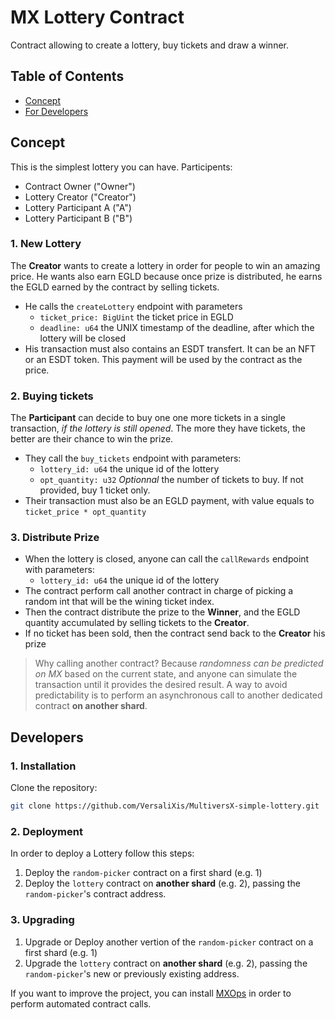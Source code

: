 # MX Lottery Contract
Contract allowing to create a lottery, buy tickets and draw a winner.

## Table of Contents
- [Concept](#concept)
- [For Developers](#developers)

## Concept
This is the simplest lottery you can have. Participents: 
- Contract Owner ("Owner")
- Lottery Creator ("Creator")
- Lottery Participant A ("A")
- Lottery Participant B ("B")

### 1. New Lottery
The **Creator** wants to create a lottery in order for people to win an amazing price. He wants also earn EGLD because once prize is distributed, he earns the EGLD earned by the contract by selling tickets.
- He calls the `createLottery` endpoint with parameters 
    - `ticket_price: BigUint` the ticket price in EGLD
    - `deadline: u64` the UNIX timestamp of the deadline, after which the lottery will be closed
- His transaction must also contains an ESDT transfert. It can be an NFT or an ESDT token. This payment will be used by the contract as the price.

### 2. Buying tickets
The **Participant** can decide to buy one one more tickets in a single transaction, *if the lottery is still opened*. The more they have tickets, the better are their chance to win the prize.
- They call the `buy_tickets` endpoint with parameters:
    - `lottery_id: u64` the unique id of the lottery
    - `opt_quantity: u32` *Optionnal* the number of tickets to buy. If not provided, buy 1 ticket only.
- Their transaction must also be an EGLD payment, with value equals to `ticket_price * opt_quantity`

### 3. Distribute Prize
- When the lottery is closed, anyone can call the `callRewards` endpoint with parameters:
    - `lottery_id: u64` the unique id of the lottery
- The contract perform call another contract in charge of picking a random int that will be the wining ticket index.
- Then the contract distribute the prize to the **Winner**, and the EGLD quantity accumulated by selling tickets to the **Creator**.
- If no ticket has been sold, then the contract send back to the **Creator** his prize
> Why calling another contract? Because *randomness can be predicted on MX* based on the current state, and anyone can simulate the transaction until it provides the desired result.  A way to avoid predictability is to perform an asynchronous call to another dedicated contract **on another shard**.


## Developers

### 1. Installation
Clone the repository:
``` bash
git clone https://github.com/VersaliXis/MultiversX-simple-lottery.git
```
### 2. Deployment
In order to deploy a Lottery follow this steps:
1. Deploy the `random-picker` contract on a first shard (e.g.  1)
2. Deploy the `lottery` contract on **another shard** (e.g. 2), passing the `random-picker`'s contract address.

### 3. Upgrading
1. Upgrade or Deploy another vertion of the `random-picker` contract on a first shard (e.g.  1)
2. Upgrade the `lottery` contract on **another shard** (e.g. 2), passing the `random-picker`'s new or previously existing address.


If you want to improve the project, you can install [MXOps](https://github.com/Catenscia/MxOps) in order to perform automated contract calls. 
